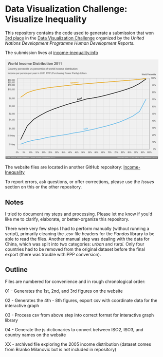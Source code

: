 # Data Visualization Challenge: Visualize Inequality

This repository contains the code used to generate a submission that won [3rd place](http://hdr.undp.org/en/content/2019-human-development-data-visualization-challenge-winner-gender-inequality-visual-story) in the [Data Visualization Challenge](http://hdr.undp.org/en/data-visualization-challenge-2019) organized by the _United Nations Development Programme Human Development Reports_. 

The submission lives at [income-inequality.info](http://income-inequality.info)

![Income Inequality](https://raw.githubusercontent.com/whyboris/income-inequality.info/master/images/7.png)

The website files are located in another GitHub repository: [Income-Inequality](https://github.com/whyboris/income-inequality.info)

To report errors, ask questions, or offer corrections, please use the _Issues_ section on this or the other repository.

## Notes

I tried to document my steps and processing. Please let me know if you'd like me to clarify, elaborate, or better-organize this repository.

There were very few steps I had to perform manually (without running a script), primarily cleaning the _.csv_ file headers for the _Pandas_ library to be able to read the files. Another manual step was dealing with the data for China, which was split into two categories: _urban_ and _rural_. Only four countries had to be removed from the original dataset before the final export (there was trouble with PPP conversion).

## Outline

Files are numbered for convenience and in rough chronological order:

01 - Generates the 1st, 2nd, and 3rd figures on the website

02 - Generates the 4th - 8th figures, export csv with coordinate data for the interactive graph

03 - Process csv from above step into correct format for interactive graph library

04 - Generate the js dictionaries to convert between ISO2, ISO3, and country names on the website

XX - archived file exploring the 2005 income distribution (dataset comes from Branko Milanovic but is not included in repository)
